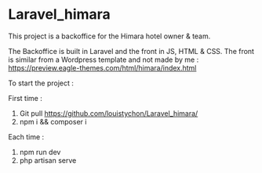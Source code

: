 # Laravel_himara
This project is a backoffice for the Himara hotel owner & team. 

The Backoffice is built in Laravel and the front in JS, HTML & CSS. The front is similar from a Wordpress template and not made by me : 
https://preview.eagle-themes.com/html/himara/index.html

To start the project : 

First time :
1. Git pull https://github.com/louistychon/Laravel_himara/
2. npm i && composer i

Each time :
1. npm run dev
2. php artisan serve

